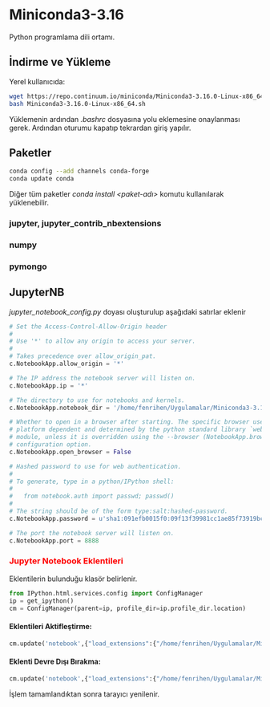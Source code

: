 # Miniconda3-3.16
Python programlama dili ortamı.

## İndirme ve Yükleme
Yerel kullanıcıda:
```bash
wget https://repo.continuum.io/miniconda/Miniconda3-3.16.0-Linux-x86_64.sh
bash Miniconda3-3.16.0-Linux-x86_64.sh
```
Yüklemenin ardından *.bashrc* dosyasına yolu eklemesine onaylanması gerek. Ardından oturumu kapatıp tekrardan giriş yapılır.

## Paketler
```bash
conda config --add channels conda-forge
conda update conda
```
Diğer tüm paketler *conda install <paket-adı>* komutu kullanılarak yüklenebilir.
### jupyter, jupyter_contrib_nbextensions
### numpy
### pymongo

## JupyterNB
*jupyter_notebook_config.py* doyası oluşturulup aşağıdaki satırlar eklenir
```python
# Set the Access-Control-Allow-Origin header
#
# Use '*' to allow any origin to access your server.
#
# Takes precedence over allow_origin_pat.
c.NotebookApp.allow_origin = '*'

# The IP address the notebook server will listen on.
c.NotebookApp.ip = '*'

# The directory to use for notebooks and kernels.
c.NotebookApp.notebook_dir = '/home/fenrihen/Uygulamalar/Miniconda3-3.16/Defterler'

# Whether to open in a browser after starting. The specific browser used is
# platform dependent and determined by the python standard library `webbrowser`
# module, unless it is overridden using the --browser (NotebookApp.browser)
# configuration option.
c.NotebookApp.open_browser = False

# Hashed password to use for web authentication.
#
# To generate, type in a python/IPython shell:
#
#   from notebook.auth import passwd; passwd()
#
# The string should be of the form type:salt:hashed-password.
c.NotebookApp.password = u'sha1:091efb0015f0:09f13f39981cc1ae85f73919bc2b85abd80e7aaa'

# The port the notebook server will listen on.
c.NotebookApp.port = 8888
```
### <span style=color:red>Jupyter Notebook Eklentileri</span>
Eklentilerin bulunduğu klasör belirlenir.
```python
from IPython.html.services.config import ConfigManager
ip = get_ipython()
cm = ConfigManager(parent=ip, profile_dir=ip.profile_dir.location)
```
#### Eklentileri Aktifleştirme:
```python
cm.update('notebook',{"load_extensions":{"/home/fenrihen/Uygulamalar/Miniconda3-3.16/share/jupyter/nbextensions/runtools/main":True}})
```
#### Eklenti Devre Dışı Bırakma:
```python
cm.update('notebook',{"load_extensions":{"/home/fenrihen/Uygulamalar/Miniconda3-3.16/share/jupyter/nbextensions/runtools/main":None}})
```
İşlem tamamlandıktan sonra tarayıcı yenilenir.
